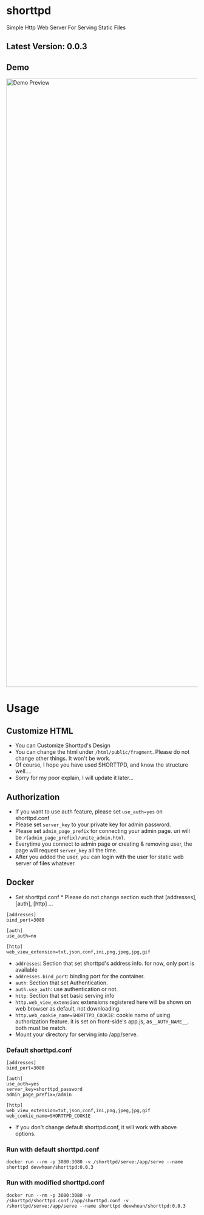 # shorttpd
Simple Http Web Server For Serving Static Files

## Latest Version: 0.0.3

## Demo
<img width="1600" alt="Demo Preview" src="https://user-images.githubusercontent.com/65178775/215252787-e6b80509-be23-4796-8cc8-f1ecdc5d9ea5.gif">

# Usage

## Customize HTML
- You can Customize Shorttpd's Design
- You can change the html under `/html/public/fragment`. Please do not change other things. It won't be work.
- Of course, I hope you have used SHORTTPD, and know the structure well....
- Sorry for my poor explain, I will update it later...

## Authorization
- If you want to use auth feature, please set `use_auth=yes` on shorttpd.conf
- Please set `server_key` to your private key for admin password.
- Please set `admin_page_prefix` for connecting your admin page. uri will be `/{admin_page_prefix}/unite_admin.html`.
- Everytime you connect to admin page or creating & removing user, the page will request `server_key` all the time.
- After you added the user, you can login with the user for static web server of files whatever.



## Docker
- Set shorttpd.conf * Please do not change section such that [addresses], [auth], [http] ...
```
[addresses]
bind_port=3080

[auth]
use_auth=no

[http]
web_view_extension=txt,json,conf,ini,png,jpeg,jpg,gif
```
- `addresses`: Section that set shorttpd's address info. for now, only port is available
- `addresses.bind_port`: binding port for the container.
- `auth`: Section that set Authentication.
- `auth.use_auth`: use authentication or not.
- `http`: Section that set basic serving info
- `http.web_view_extension`: extensions registered here will be shown on web browser as default, not downloading.
- `http.web_cookie_name=SHORTTPD_COOKIE`: cookie name of using authorization feature. it is set on front-side's app.js, as`__AUTH_NAME__`. both must be match.
- Mount your directory for serving into /app/serve.

### Default shorttpd.conf
```
[addresses]
bind_port=3080

[auth]
use_auth=yes
server_key=shorttpd_password
admin_page_prefix=/admin

[http]
web_view_extension=txt,json,conf,ini,png,jpeg,jpg,gif
web_cookie_name=SHORTTPD_COOKIE
```
- If you don't change default shorttpd.conf, it will work with above options.

### Run with default shorttpd.conf
`docker run --rm -p 3080:3080 -v /shorttpd/serve:/app/serve --name shorttpd devwhoan/shorttpd:0.0.3`

### Run with modified shorttpd.conf
`docker run --rm -p 3080:3080 -v /shorttpd/shorttpd.conf:/app/shorttpd.conf -v /shorttpd/serve:/app/serve --name shorttpd devwhoan/shorttpd:0.0.3`
